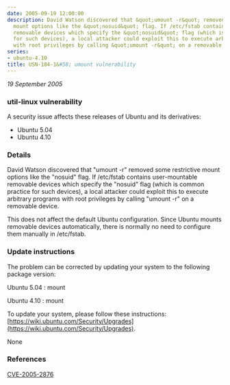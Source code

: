 ```yaml
---
date: 2005-09-19 12:00:00
description: David Watson discovered that &quot;umount -r&quot; removed some restrictive
  mount options like the &quot;nosuid&quot; flag. If /etc/fstab contains user-mountable
  removable devices which specify the &quot;nosuid&quot; flag (which is common practice
  for such devices), a local attacker could exploit this to execute arbitrary programs
  with root privileges by calling &quot;umount -r&quot; on a removable device.
series:
- ubuntu-4.10
title: USN-184-1&#58; umount vulnerability
---
```


*19 September 2005*

### util-linux vulnerability

A security issue affects these releases of Ubuntu and its derivatives:

* Ubuntu 5.04
* Ubuntu 4.10

### Details

David Watson discovered that &quot;umount -r&quot; removed some restrictive mount options like the &quot;nosuid&quot; flag. If /etc/fstab contains user-mountable removable devices which specify the &quot;nosuid&quot; flag (which is common practice for such devices), a local attacker could exploit this to execute arbitrary programs with root privileges by calling &quot;umount -r&quot; on a removable device.

This does not affect the default Ubuntu configuration. Since Ubuntu mounts removable devices automatically, there is normally no need to configure them manually in /etc/fstab.

### Update instructions

The problem can be corrected by updating your system to the following package version:

Ubuntu 5.04
 : mount 

Ubuntu 4.10
 : mount 

To update your system, please follow these instructions: [https://wiki.ubuntu.com/Security/Upgrades](https://wiki.ubuntu.com/Security/Upgrades).

None

### References

 
 [CVE-2005-2876](http://people.ubuntu.com/~ubuntu-security/cve/CVE-2005-2876)